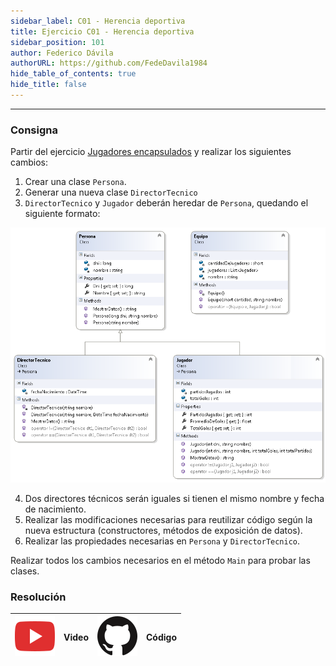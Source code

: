 ```yaml
---
sidebar_label: C01 - Herencia deportiva
title: Ejercicio C01 - Herencia deportiva
sidebar_position: 101
author: Federico Dávila
authorURL: https://github.com/FedeDavila1984
hide_table_of_contents: true
hide_title: false
---
```

---

### Consigna
Partir del ejercicio [Jugadores encapsulados](../../07-encapsulamiento/Ejercicios/C01-jugadores-encapsulados.md) y realizar los siguientes cambios:

1. Crear una clase `Persona`.
2. Generar una nueva clase `DirectorTecnico`
3. `DirectorTecnico` y `Jugador` deberán heredar de `Persona`, quedando el siguiente formato:

![Diagrama de clases](/clases/08-herencia/ejercicios/herencia-deportiva-diagram.png)

4. Dos directores técnicos serán iguales si tienen el mismo nombre y fecha de nacimiento.
5. Realizar las modificaciones necesarias para reutilizar código según la nueva estructura (constructores, métodos de exposición de datos).
6. Realizar las propiedades necesarias en `Persona` y `DirectorTecnico`.

Realizar todos los cambios necesarios en el método `Main` para probar las clases.

### Resolución
| ![img](/base/youtube.svg) | Video | ![img](/base/github.svg) | Código |
| :-----------------------: | :---: | :----------------------: | :----: |